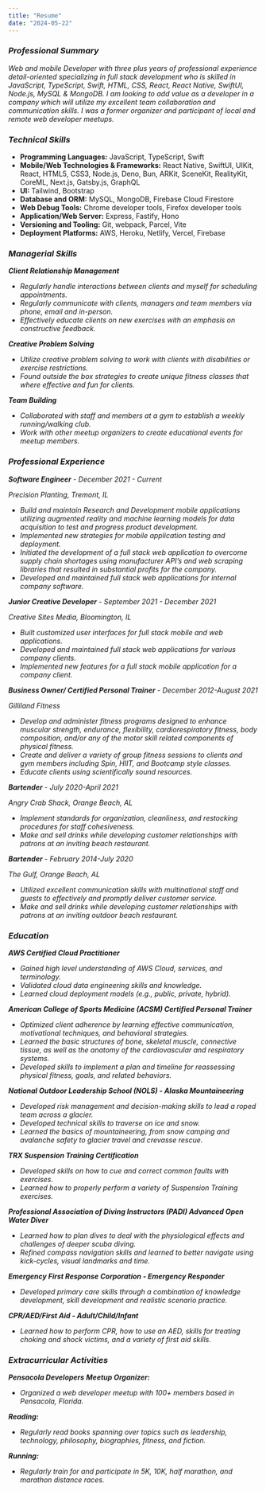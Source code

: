 ```yaml
---
title: "Resume"
date: "2024-05-22"
---
```


### _Professional Summary_

_Web and mobile Developer with three plus years of professional experience detail-oriented specializing in full stack development who is skilled in JavaScript, TypeScript, Swift, HTML, CSS, React, React Native, SwiftUI, Node.js, MySQL & MongoDB. I am looking to add value as a developer in a company which will utilize my excellent team collaboration and communication skills. I was a former organizer and participant of local and remote web developer meetups._

### _Technical Skills_

- **Programming Languages:** JavaScript, TypeScript, Swift
- **Mobile/Web Technologies & Frameworks:** React Native, SwiftUI, UIKit, React, HTML5, CSS3, Node.js, Deno, Bun, ARKit, SceneKit, RealityKit, CoreML, Next.js, Gatsby.js, GraphQL
- **UI:** Tailwind, Bootstrap
- **Database and ORM:** MySQL, MongoDB, Firebase Cloud Firestore
- **Web Debug Tools:** Chrome developer tools, Firefox developer tools
- **Application/Web Server:** Express, Fastify, Hono
- **Versioning and Tooling:** Git, webpack, Parcel, Vite
- **Deployment Platforms:** AWS, Heroku, Netlify, Vercel, Firebase

### _Managerial Skills_

**_Client Relationship Management_**

- _Regularly handle interactions between clients and myself for scheduling appointments._
- _Regularly communicate with clients, managers and team members via phone, email and in-person._
- _Effectively educate clients on new exercises with an emphasis on constructive feedback._

**_Creative Problem Solving_**

- _Utilize creative problem solving to work with clients with disabilities or exercise restrictions._
- _Found outside the box strategies to create unique fitness classes that where effective and fun for clients._

**_Team Building_**

- _Collaborated with staff and members at a gym to establish a weekly running/walking club._
- _Work with other meetup organizers to create educational events for meetup members._

### _Professional Experience_

**_Software Engineer_** - _December 2021 - Current_

_Precision Planting, Tremont, IL_

- _Build and maintain Research and Development mobile applications utilizing augmented reality and machine learning models for data acquisition to test and progress product development._
- _Implemented new strategies_ _for mobile application testing and deployment._
- _Initiated the development of a full stack web application to overcome supply chain shortages using manufacturer API’s and web scraping libraries that resulted in substantial profits for the company._
- _Developed and maintained_ _full stack web applications for internal company software._

**_Junior Creative Developer_** - _September 2021 - December 2021_

_Creative Sites Media, Bloomington, IL_

- _Built customized user interfaces for full stack mobile and web applications._
- _Developed and maintained full stack web applications for various company clients._
- _Implemented new features for a full stack mobile application for a company client._

**_Business Owner/ Certified Personal Trainer_** - _December 2012-August 2021_

_Gilliland Fitness_

- _Develop and administer fitness programs designed to enhance muscular strength, endurance, flexibility, cardiorespiratory fitness, body composition, and/or any of the motor skill related components of physical fitness._
- _Create and deliver a variety of group fitness sessions to clients and gym members including Spin, HIIT, and Bootcamp style classes._
- _Educate clients using scientifically sound resources._

**_Bartender_** - _July 2020-April 2021_

_Angry Crab Shack, Orange Beach, AL_

- _Implement standards for organization, cleanliness, and restocking procedures for staff cohesiveness._
- _Make and sell drinks while developing customer relationships with patrons at an inviting beach restaurant._

**_Bartender_** - _February 2014-July 2020_

_The Gulf, Orange Beach, AL_

- _Utilized excellent communication skills with multinational staff and guests to effectively and promptly deliver customer service._
- _Make and sell drinks while developing customer relationships with patrons at an inviting outdoor beach restaurant._

### _Education_

**_AWS Certified Cloud Practitioner_**

- _Gained high level understanding of AWS Cloud, services, and terminology._
- _Validated cloud data engineering skills and knowledge._
- _Learned cloud deployment models (e.g., public, private, hybrid)._

**_American College of Sports Medicine (ACSM) Certified Personal Trainer_**

- _Optimized client adherence by learning effective communication, motivational
  techniques, and behavioral strategies._
- _Learned the basic structures of bone, skeletal muscle, connective tissue, as well as the anatomy of_ _the cardiovascular and respiratory systems._
- _Developed skills to implement a plan and timeline for reassessing physical fitness, goals, and
  related behaviors._

**_National Outdoor Leadership School (NOLS) - Alaska Mountaineering_**

- _Developed risk management and decision-making skills to lead a roped team across a glacier._
- _Developed technical skills to traverse on ice and snow._
- _Learned the basics of mountaineering, from snow camping and avalanche safety to glacier travel and crevasse rescue._

**_TRX Suspension Training Certification_**

- _Developed skills on how to cue and correct common faults with exercises._
- _Learned how to properly perform a variety of Suspension Training exercises._

**_Professional Association of Diving Instructors (PADI) Advanced Open Water Diver_**

- _Learned how to plan dives to deal with the physiological effects and challenges of deeper scuba diving._
- _Refined compass navigation skills and learned to better navigate using kick-cycles, visual landmarks and time._

**_Emergency First Response Corporation - Emergency Responder_**

- _Developed primary care skills through a combination of knowledge development, skill development and realistic scenario practice._

**_CPR/AED/First Aid - Adult/Child/Infant_**

- _Learned how to perform CPR, how to use an AED, skills for treating choking and shock victims, and a variety of first aid skills._

### _Extracurricular Activities_

**_Pensacola Developers_** **_Meetup Organizer:_**

- _Organized a web developer meetup with 100+ members based in Pensacola, Florida._

**_Reading:_**

- _Regularly read books spanning over topics such as leadership, technology, philosophy, biographies, fitness, and fiction._

**_Running:_**

- _Regularly train for and participate in 5K, 10K, half marathon, and marathon distance races._
